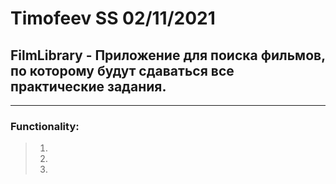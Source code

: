 # Timofeev SS 02/11/2021
## **FilmLibrary** - Приложение для поиска фильмов, по которому будут сдаваться все практические задания.
---
### Functionality:
> 1.
> 2.
> 3.
